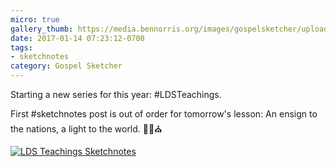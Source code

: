 ```yaml
---
micro: true
gallery_thumb: https://media.bennorris.org/images/gospelsketcher/uploads/2018/30052f4e81.jpg
date: 2017-01-14 07:23:12-0700
tags:
- sketchnotes
category: Gospel Sketcher
---
```


Starting a new series for this year: #LDSTeachings.

First #sketchnotes post is out of order for tomorrow's lesson: An ensign to the nations, a light to the world. ✍🏼⛪️

[![LDS Teachings Sketchnotes](https://media.bennorris.org/images/gospelsketcher/uploads/2018/30052f4e81.jpg)](https://media.bennorris.org/images/gospelsketcher/uploads/2018/30052f4e81.jpg)